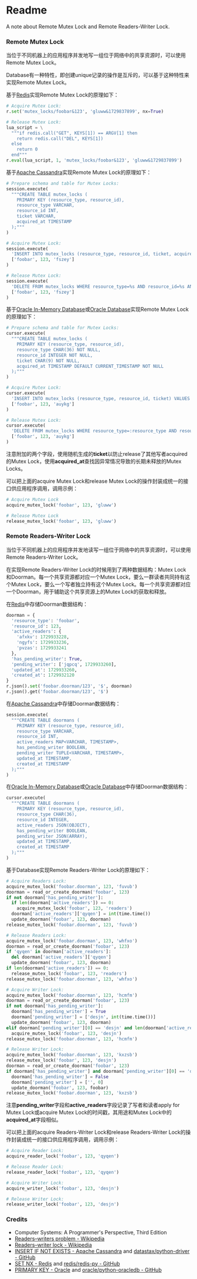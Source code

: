 # Readme
A note about Remote Mutex Lock and Remote Readers-Writer Lock.

### Remote Mutex Lock

当位于不同机器上的应用程序并发地写一组位于网络中的共享资源时，可以使用Remote Mutex Lock。

Database有一种特性，即创建unique记录的操作是互斥的，可以基于这种特性来实现Remote Mutex Lock。

基于[Redis](https://redis.io/)实现Remote Mutex Lock的原理如下：

```python
# Acquire Mutex Lock:
r.set('mutex_locks/foobar&123', 'gluww&1729837899', nx=True)
```

```python
# Release Mutex Lock:
lua_script = \
  """if redis.call("GET", KEYS[1]) == ARGV[1] then
    return redis.call("DEL", KEYS[1])
  else
    return 0
  end"""
r.eval(lua_script, 1, 'mutex_locks/foobar&123', 'gluww&1729837899')
```

基于[Apache Cassandra](https://cassandra.apache.org/_/index.html)实现Remote Mutex Lock的原理如下：

```python
# Prepare schema and table for Mutex Locks:
session.execute(
  """CREATE TABLE mutex_locks (
    PRIMARY KEY (resource_type, resource_id),
    resource_type VARCHAR,
    resource_id INT,
    ticket VARCHAR,
    acquired_at TIMESTAMP
  );"""
)
```

```python
# Acquire Mutex Lock:
session.execute(
  'INSERT INTO mutex_locks (resource_type, resource_id, ticket, acquired_at) VALUES (%s, %s, %s, toTimestamp(now())) IF NOT EXISTS;',
  ['foobar', 123, 'fszey']
)
```

```python
# Release Mutex Lock:
session.execute(
  'DELETE FROM mutex_locks WHERE resource_type=%s AND resource_id=%s AND ticket=%s;',
  ['foobar', 123, 'fszey']
)
```

基于[Oracle In-Memory Database](https://www.oracle.com/database/)或[Oracle Database](https://www.oracle.com/database/)实现Remote Mutex Lock的原理如下：

```python
# Prepare schema and table for Mutex Locks:
cursor.execute(
  """CREATE TABLE mutex_locks (
    PRIMARY KEY (resource_type, resource_id),
    resource_type CHAR(36) NOT NULL,
    resource_id INTEGER NOT NULL,
    ticket CHAR(9) NOT NULL,
    acquired_at TIMESTAMP DEFAULT CURRENT_TIMESTAMP NOT NULL
  );"""
)
```

```python
# Acquire Mutex Lock:
cursor.execute(
  'INSERT INTO mutex_locks (resource_type, resource_id, ticket) VALUES (:resource_type, :resource_id, :ticket);',
  ['foobar', 123, 'auykg']
)
```

```python
# Release Mutex Lock:
cursor.execute(
  'DELETE FROM mutex_locks WHERE resource_type=:resource_type AND resource_id=:resource_id AND ticket=:ticket;',
  ['foobar', 123, 'auykg']
)
```

注意附加的两个字段，使用随机生成的**ticket**以防止release了其他写者acquired的Mutex Lock，使用**acquired_at**查找因异常情况导致的长期未释放的Mutex Locks。

可以把上面的acquire Mutex Lock和release Mutex Lock的操作封装成统一的接口供应用程序调用，调用示例：

```python
# Acquire Mutex Lock
acquire_mutex_lock('foobar', 123, 'gluww')
```

```python
# Release Mutex Lock
release_mutex_lock('foobar', 123, 'gluww')
```

### Remote Readers-Writer Lock

当位于不同机器上的应用程序并发地读写一组位于网络中的共享资源时，可以使用Remote Readers-Writer Lock。

在实现Remote Readers-Writer Lock的时候用到了两种数据结构：Mutex Lock和Doorman。每一个共享资源都对应一个Mutex Lock，要么一群读者共同持有这个Mutex Lock，要么一个写者独立持有这个Mutex Lock。每一个共享资源都对应一个Doorman，用于辅助这个共享资源上的Mutex Lock的获取和释放。

在[Redis](https://redis.io/)中存储Doorman数据结构：
```python
doorman = {
  'resource_type': 'foobar',
  'resource_id': 123,
  'active_readers': {
    'afxkv': 1729933228,
    'ngyfs': 1729933236,
    'pvzas': 1729933241
  },
  'has_pending_writer': True,
  'pending_writer': ['jqpcq', 1729933260],
  'updated_at': 1729933260,
  'created_at': 1729932120
}
r.json().set('foobar.doorman/123', '$', doorman)
r.json().get('foobar.doorman/123', '$')
```

在[Apache Cassandra](https://cassandra.apache.org/_/index.html)中存储Doorman数据结构：
```python
session.execute(
  """CREATE TABLE doormans (
    PRIMARY KEY (resource_type, resource_id),
    resource_type VARCHAR,
    resource_id INT,
    active_readers MAP<VARCHAR, TIMESTAMP>,
    has_pending_writer BOOLEAN,
    pending_writer TUPLE<VARCHAR, TIMESTAMP>,
    updated_at TIMESTAMP,
    created_at TIMESTAMP
  );"""
)
```

在[Oracle In-Memory Database](https://www.oracle.com/database/)或[Oracle Database](https://www.oracle.com/database/)中存储Doorman数据结构：
```python
cursor.execute(
  """CREATE TABLE doormans (
    PRIMARY KEY (resource_type, resource_id),
    resource_type CHAR(36),
    resource_id INTEGER,
    active_readers JSON(OBJECT),
    has_pending_writer BOOLEAN,
    pending_writer JSON(ARRAY),
    updated_at TIMESTAMP,
    created_at TIMESTAMP
  );"""
)
```

基于Database实现Remote Readers-Writer Lock的原理如下：

```python
# Acquire Readers Lock:
acquire_mutex_lock('foobar.doorman', 123, 'fuvub')
doorman = read_or_create_doorman('foobar', 123)
if not doorman['has_pending_writer']:
  if len(doorman['active_readers']) == 0:
    acquire_mutex_lock('foobar', 123, 'readers')
  doorman['active_readers']['qyqen'] = int(time.time())
  update_doorman('foobar', 123, doorman)
release_mutex_lock('foobar.doorman', 123, 'fuvub')
```

```python
# Release Readers Lock:
acquire_mutex_lock('foobar.doorman', 123, 'whfxo')
doorman = read_or_create_doorman('foobar', 123)
if 'qyqen' in doorman['active_readers']:
  del doorman['active_readers']['qyqen']
  update_doorman('foobar', 123, doorman)
if len(doorman['active_readers']) == 0:
  release_mutex_lock('foobar', 123, 'readers')
release_mutex_lock('foobar.doorman', 123, 'whfxo')
```

```python
# Acquire Writer Lock:
acquire_mutex_lock('foobar.doorman', 123, 'hcmfm')
doorman = read_or_create_doorman('foobar', 123)
if not doorman['has_pending_writer']:
  doorman['has_pending_writer'] = True
  doorman['pending_writer'] = ['desjn', int(time.time())]
  update_doorman('foobar', 123, doorman)
elif doorman['pending_writer'][0] == 'desjn' and len(doorman['active_readers']) == 0:
  acquire_mutex_lock('foobar', 123, 'desjn')
release_mutex_lock('foobar.doorman', 123, 'hcmfm')
```

```python
# Release Writer Lock:
acquire_mutex_lock('foobar.doorman', 123, 'kxzsb')
release_mutex_lock('foobar', 123, 'desjn')
doorman = read_or_create_doorman('foobar', 123)
if doorman['has_pending_writer'] and doorman['pending_writer'][0] == 'desjn':
  doorman['has_pending_writer'] = False
  doorman['pending_writer'] = ['', 0]
  update_doorman('foobar', 123, foobar)
release_mutex_lock('foobar.doorman', 123, 'kxzsb')
```

注意**pending_writer**字段和**active_readers**字段记录了写者和读者apply for Mutex Lock或acquire Mutex Lock的时间戳，其用途和Mutex Lock中的**acquired_at**字段相似。

可以把上面的acquire Readers-Writer Lock和release Readers-Writer Lock的操作封装成统一的接口供应用程序调用，调用示例：

```python
# Acquire Reader Lock:
acquire_reader_lock('foobar', 123, 'qyqen')
```

```python
# Release Reader Lock:
release_reader_lock('foobar', 123, 'qyqen')
```

```python
# Acquire Writer Lock:
acquire_writer_lock('foobar', 123, 'desjn')
```

```python
# Release Writer Lock:
release_writer_lock('foobar', 123, 'desjn')
```

### Credits
- Computer Systems: A Programmer's Perspective, Third Edition
- [Readers–writers problem - Wikipedia](https://en.wikipedia.org/wiki/Readers-writers_problem)
- [Readers–writer lock - Wikipedia](https://en.wikipedia.org/wiki/Readers–writer_lock)
- [INSERT IF NOT EXISTS - Apache Cassandra](https://cassandra.apache.org/doc/latest/cassandra/developing/cql/dml.html#insert-statement) and [datastax/python-driver - GitHub](https://github.com/datastax/python-driver)
- [SET NX - Redis](https://redis.io/docs/latest/commands/set/) and [redis/redis-py - GitHub](https://github.com/redis/redis-py)
- [PRIMARY KEY - Oracle](https://docs.oracle.com/en/database/oracle/oracle-database/23/sqlrf/constraint.html) and [oracle/python-oracledb - GitHub](https://github.com/oracle/python-oracledb/)
